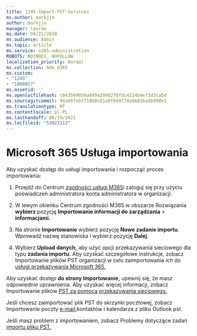 ```yaml
---
title: 1245-Import-PST-Services
ms.author: markjjo
author: markjjo
manager: lauraw
ms.date: 04/21/2020
ms.audience: Admin
ms.topic: article
ms.service: o365-administration
ROBOTS: NOINDEX, NOFOLLOW
localization_priority: Normal
ms.collection: Adm_O365
ms.custom:
- "1245"
- "1800027"
ms.assetid: ''
ms.openlocfilehash: c043569050a849a29982f6fdc4224b4e73d3ca5d
ms.sourcegitcommit: 94a687ebff18b0c61a9f049774a0682ba8b998e1
ms.translationtype: MT
ms.contentlocale: pl-PL
ms.lasthandoff: 06/19/2021
ms.locfileid: "53023113"
---
```

# <a name="microsoft-365-import-service"></a>Microsoft 365 Usługa importowania

Aby uzyskać dostęp do usługi importowania i rozpocząć proces importowania:

1. Przejdź do Centrum [zgodności usługi M365](https://compliance.microsoft.com/)i zaloguj się przy użyciu poświadczeń administratora konta administratora w organizacji.

1. W lewym okienku Centrum zgodności M365 w obszarze Rozwiązania **wybierz** pozycję **Importowanie informacji do zarządzania**  >  **informacjami.**

1. Na stronie **Importowanie** wybierz pozycję **Nowe zadanie importu**. Wprowadź nazwę stanowiska i wybierz pozycję **Dalej**.

1. Wybierz **Upload danych,** aby użyć opcji przekazywania sieciowego dla typu **zadania importu.** Aby uzyskać szczegółowe instrukcje, zobacz Importowanie plików PST organizacji w celu zaimportowania ich do [usługi przekazywania Microsoft 365.](/compliance/use-network-upload-to-import-pst-files)

Aby uzyskać dostęp **do strony Importowanie,** upewnij się, że masz odpowiednie uprawnienia. Aby uzyskać więcej informacji, zobacz Importowanie plików [PST za pomocą przekazywania sieciowego.](/microsoft-365/compliance/importing-pst-files-to-office-365#using-network-upload-to-import-pst-files)

Jeśli chcesz zaimportować plik PST do skrzynki pocztowej, zobacz Importowanie poczty [e-mail,](https://support.office.com/article/import-email-contacts-and-calendar-from-an-outlook-pst-file-431a8e9a-f99f-4d5f-ae48-ded54b3440ac)kontaktów i kalendarza z pliku Outlook pst.

Jeśli masz problem z importowaniem, zobacz Problemy dotyczące zadań [importu pliku PST.](/office365/troubleshoot/pst-import-service/issues-with-pst-import-job)

